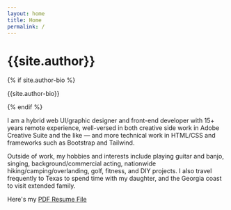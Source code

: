 ```yaml
---
layout: home
title: Home
permalink: /
---
```


<div class="container w-full md:max-w-4xl mx-auto">
  <div class="flex flex-wrap text-sm">
    <div class="w-full">
      <div class="bg-white border shadow-md p-3 md:py-5 md:px-10 h-full ">
      <!-- <img class="object-cover mx-auto h-36 w-36 rounded-full" src="{{site.baseurl}}/assets/img/{{site.author-image}}" alt="author profile image"> -->
      <h1 class="uppercase text-center font-semibold text-gray-500 text-lg">{{site.author}}</h1>
        {% if site.author-bio %}
        <p class="text-gray-500 mb-4 text-center font-medium">{{site.author-bio}}</p>
        {% endif %}
        <p class="mb-2">I am a hybrid web UI/graphic designer and front-end developer with 15+ years remote experience, well-versed in both creative side work in Adobe Creative Suite and the like — and more technical work in HTML/CSS and frameworks such as Bootstrap and Tailwind.</p>
        <p class="mb-2">Outside of work, my hobbies and interests include playing guitar and banjo, singing, background/commercial acting, nationwide hiking/camping/overlanding, golf, fitness, and DIY projects. I also travel frequently to Texas to spend time with my daughter, and the Georgia coast to visit extended family.</p>
        <p class="mb-2">Here's my <a class="text-amber-500 hover:text-amber-600 underline decoration-amber-200 underline-offset-2" href="{{site.baseurl}}/assets/files/Barry-Peavy-resume-24-2pg.pdf" target="_blank">PDF Resume File<i class="fa-solid fa-up-right-from-square fa-sm text-gray-400 ms-1"></i></a></p>
        <p class="mb-2" style="display:none;">Below are multitudinous bullet points outlining information about me, along with sundry duties that I can perform:</p>
      </div> <!-- bg-white -->
    </div> <!-- w-full -->
  </div> <!-- flex -->
</div> <!-- container -->
